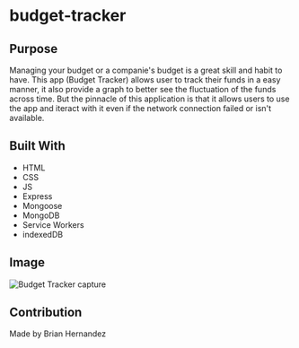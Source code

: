# budget-tracker

## Purpose
Managing your budget or a companie's budget is a great skill and habit to have.
This app (Budget Tracker) allows user to track their funds in a easy manner, it also provide 
a graph to better see the fluctuation of the funds across time. But the pinnacle of this application
is that it allows users to use the app and iteract with it even if the network connection failed or isn't available.

## Built With
* HTML
* CSS
* JS
* Express
* Mongoose
* MongoDB
* Service Workers
* indexedDB

## Image
![Budget Tracker capture](https://user-images.githubusercontent.com/100795164/179363423-6678f0d2-8cbf-4e91-859a-43c8c3a317c9.PNG)

## Contribution
Made by Brian Hernandez
